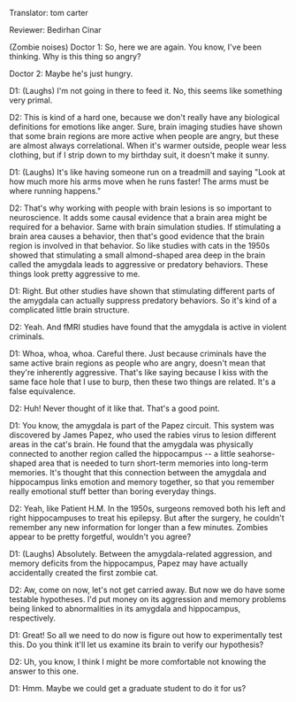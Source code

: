 

Translator: tom carter

Reviewer: Bedirhan Cinar

(Zombie noises) Doctor 1: So, here we are again.
You know, I&#39;ve been thinking. Why is this thing so angry?

Doctor 2: Maybe he&#39;s just hungry.

D1: (Laughs) I&#39;m not going in there to feed it.
No, this seems like something very primal.

D2: This is kind of a hard one,
because we don&#39;t really have any biological definitions for emotions like anger.
Sure, brain imaging studies have shown that some brain regions are more active when people are angry,
but these are almost always correlational.
When it&#39;s warmer outside, people wear less clothing,
but if I strip down to my birthday suit, it doesn&#39;t make it sunny.

D1: (Laughs) It&#39;s like having someone run on a treadmill and saying
&quot;Look at how much more his arms move when he runs faster!
The arms must be where running happens.&quot;

D2: That&#39;s why working with people with brain lesions is so important to neuroscience.
It adds some causal evidence that a brain area might be required for a behavior.
Same with brain simulation studies.
If stimulating a brain area causes a behavior,
then that&#39;s good evidence that the brain region is involved in that behavior.
So like studies with cats in the 1950s
showed that stimulating a small almond-shaped area deep in the brain called the amygdala
leads to aggressive or predatory behaviors.
These things look pretty aggressive to me.

D1: Right. But other studies have shown that stimulating different parts of the amygdala
can actually suppress predatory behaviors.
So it&#39;s kind of a complicated little brain structure.

D2: Yeah. And fMRI studies have found that the amygdala is active in violent criminals.

D1: Whoa, whoa, whoa. Careful there.
Just because criminals have the same active brain regions as people who are angry,
doesn&#39;t mean that they&#39;re inherently aggressive.
That&#39;s like saying because I kiss with the same face hole that I use to burp,
then these two things are related.
It&#39;s a false equivalence.

D2: Huh! Never thought of it like that. That&#39;s a good point.

D1: You know, the amygdala is part of the Papez circuit.
This system was discovered by James Papez, who used the rabies virus to lesion different areas in the cat&#39;s brain.
He found that the amygdala was physically connected to another region called the hippocampus --
a little seahorse-shaped area that is needed to turn short-term memories into long-term memories.
It&#39;s thought that this connection between the amygdala and hippocampus
links emotion and memory together,
so that you remember really emotional stuff better than boring everyday things.

D2: Yeah, like Patient H.M. In the 1950s, surgeons removed both his left and right hippocampuses
to treat his epilepsy.
But after the surgery, he couldn&#39;t remember any new information for longer than a few minutes.
Zombies appear to be pretty forgetful, wouldn&#39;t you agree?

D1: (Laughs) Absolutely. Between the amygdala-related aggression,
and memory deficits from the hippocampus,
Papez may have actually accidentally created the first zombie cat.

D2: Aw, come on now, let&#39;s not get carried away.
But now we do have some testable hypotheses.
I&#39;d put money on its aggression and memory problems being linked to abnormalities
in its amygdala and hippocampus, respectively.

D1: Great! So all we need to do now is figure out how to experimentally test this.
Do you think it&#39;ll let us examine its brain to verify our hypothesis?

D2: Uh, you know, I think I might be more comfortable not knowing the answer to this one.

D1: Hmm. Maybe we could get a graduate student to do it for us?
